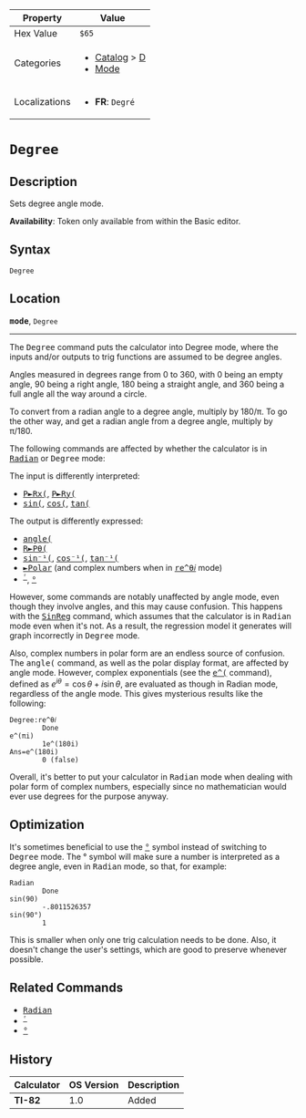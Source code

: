 | Property      | Value |
|---------------|-------|
| Hex Value     | `$65`|
| Categories    | <ul><li>[Catalog](<../categories/Catalog.md>) > [D](<../categories/Catalog.md#D>)</li><li>[Mode](<../categories/Mode.md>)</li></ul> |
| Localizations | <ul><li><b>FR</b>: `Degré`</li></ul> |

# `Degree`

## Description
Sets degree angle mode.


<b>Availability</b>: Token only available from within the Basic editor.

## Syntax
`Degree`

## Location
<tt><kbd><b>mode</b></kbd></tt>, `Degree`
<hr>

The <tt>Degree</tt> command puts the calculator into Degree mode, where the inputs and/or outputs to trig functions are assumed to be degree angles.

Angles measured in degrees range from 0 to 360, with 0 being an empty angle, 90 being a right angle, 180 being a straight angle, and 360 being a full angle all the way around a circle.

To convert from a radian angle to a degree angle, multiply by 180/π. To go the other way, and get a radian angle from a degree angle, multiply by π/180.

The following commands are affected by whether the calculator is in <tt><a href="Radian.md">Radian</a></tt> or <tt>Degree</tt> mode:

The input is differently interpreted:

*   <tt><a href="P►Rx(.md">P►Rx(</a></tt>, <tt><a href="P►Ry(.md">P►Ry(</a></tt>
*   <tt><a href="sin(.md">sin(</a></tt>, <tt><a href="cos(.md">cos(</a></tt>, <tt><a href="tan(.md">tan(</a></tt>

The output is differently expressed:

*   <tt><a href="angle(.md">angle(</a></tt>
*   <tt><a href="R►Pθ(.md">R►Pθ(</a></tt>
*   <tt><a href="sin⁻¹(.md">sin⁻¹(</a></tt>, <tt><a href="cos⁻¹(.md">cos⁻¹(</a></tt>, <tt><a href="tan⁻¹(.md">tan⁻¹(</a></tt>
*   <tt><a href="►Polar.md">►Polar</a></tt> (and complex numbers when in <tt><a href="re^θ𝑖.md">re^θ𝑖</a></tt> mode)
*   <tt><sup><a href="ʳ.md">ʳ</a></sup></tt>, <tt><a href="°.md">°</a></tt>

However, some commands are notably unaffected by angle mode, even though they involve angles, and this may cause confusion. This happens with the <tt><a href="SinReg.md">SinReg</a></tt> command, which assumes that the calculator is in <tt>Radian</tt> mode even when it's not. As a result, the regression model it generates will graph incorrectly in <tt>Degree</tt> mode.

Also, complex numbers in polar form are an endless source of confusion. The <tt>angle(</tt> command, as well as the polar display format, are affected by angle mode. However, complex exponentials (see the <tt><a href="e^(.md">e^(</a></tt> command), defined as $e^{i\theta}=\cos\theta+i\sin\theta$, are evaluated as though in Radian mode, regardless of the angle mode. This gives mysterious results like the following:

```ti-basic
Degree:re^θ𝑖
        Done
e^(πi)
        1e^(180i)
Ans=e^(180i)
        0 (false)
```

Overall, it's better to put your calculator in <tt>Radian</tt> mode when dealing with polar form of complex numbers, especially since no mathematician would ever use degrees for the purpose anyway.

## Optimization

It's sometimes beneficial to use the <tt><a href="°.md">°</a></tt> symbol instead of switching to <tt>Degree</tt> mode. The ° symbol will make sure a number is interpreted as a degree angle, even in <tt>Radian</tt> mode, so that, for example:

```ti-basic
Radian
        Done
sin(90)
        -.8011526357
sin(90°)
        1
```

This is smaller when only one trig calculation needs to be done. Also, it doesn't change the user's settings, which are good to preserve whenever possible.

## Related Commands

*   <tt><a href="Radian.md">Radian</a></tt>
*   <tt><sup><a href="ʳ.md">ʳ</a></sup></tt>
*   <tt><a href="°.md">°</a></tt>

## History
| Calculator | OS Version | Description |
|------------|------------|-------------|
| <b>TI-82</b> | 1.0 | Added |


